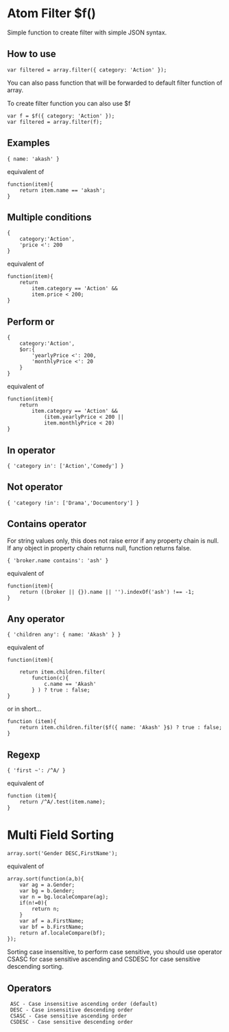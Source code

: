 Atom Filter $f()
================

Simple function to create filter with simple JSON syntax.

How to use
----------

    var filtered = array.filter({ category: 'Action' });

You can also pass function that will be forwarded to default filter function of array.

To create filter function you can also use $f

    var f = $f({ category: 'Action' });
    var filtered = array.filter(f);

Examples
-------------

    { name: 'akash' } 

equivalent of

    function(item){
        return item.name == 'akash';
    }


Multiple conditions
-------------------
   
    { 
        category:'Action', 
        'price <': 200
    }

equivalent of

    function(item){
        return 
            item.category == 'Action' &&
            item.price < 200;
    }

Perform or
----------

    { 
        category:'Action', 
        $or:{
            'yearlyPrice <': 200,
            'monthlyPrice <': 20
        }
    }

equivalent of

    function(item){
        return 
            item.category == 'Action' &&
                (item.yearlyPrice < 200 ||
                item.monthlyPrice < 20)
    }

In operator
-----------

    { 'category in': ['Action','Comedy'] }

Not operator
------------

    { 'category !in': ['Drama','Documentory'] }


Contains operator
-----------------
For string values only, this does not raise error if any property chain is null. If any object in property chain returns null, function returns false.

    { 'broker.name contains': 'ash' }

equivalent of

    function(item){
        return ((broker || {}).name || '').indexOf('ash') !== -1;
    }

Any operator
------------

    { 'children any': { name: 'Akash' } }

equivalent of

    function(item){

        return item.children.filter( 
            function(c){
                c.name == 'Akash'
            } ) ? true : false;
    }

or in short...

    function (item){
        return item.children.filter($f({ name: 'Akash' }$) ? true : false;
    }

Regexp
-------

    { 'first ~': /^A/ }

equivalent of

    function (item){
        return /^A/.test(item.name);
    }

Multi Field Sorting
=======

    array.sort('Gender DESC,FirstName');
    
equivalent of

    array.sort(function(a,b){
        var ag = a.Gender;
        var bg = b.Gender;
        var n = bg.localeCompare(ag);
        if(n!=0){
            return n;
        }
        var af = a.FirstName;
        var bf = b.FirstName;
        return af.localeCompare(bf);
    });

Sorting case insensitive, to perform case sensitive, you should use operator CSASC for case sensitive ascending and CSDESC for case sensitive descending sorting.

Operators
---------

     ASC - Case insensitive ascending order (default)
     DESC - Case insensitive descending order
     CSASC - Case sensitive ascending order
     CSDESC - Case sensitive descending order
